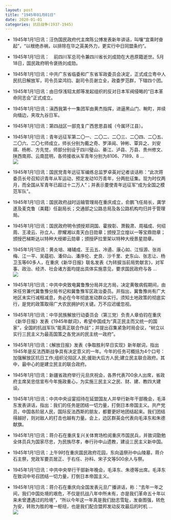 ```yaml
---
layout: post
title: "1945年01月01日"
date: 2020-01-01
categories: 抗日战争(1937-1945)
---
```


<meta name="referrer" content="no-referrer" />

- 1945年1月1日讯：汪伪国民政府代主席陈公博发表新年讲话，叫嚷“宜乘时奋起”，“以根绝赤祸，以排除在华之英美外力，更实行中日同盟条约”。 

- 1945年1月1日讯：　前四川军总司令兼四川省长刘成勋在大邑原籍逝世。5月18日，国民政府明令褒扬刘成勋。 

- 1945年1月1日讯：中共广东省临委和广东省军政委员会决定，正式成立粤中人民抗日解放军，司令员梁鸿钧、副司令员谢立全，政委罗范群，下辖四个团。 

- 1945年1月1日讯：由日俘浅轺太郎等发起组织的反对日本军阀侵略的“日本革命同志会”正式成立。 

- 1945年1月1日讯：滇西我第十一集团军由黄杰指挥，进逼黑山门、畹町，并续向缅边，夹攻九谷日军。 

- 1945年1月1日讯：第四战区一部克复广西思恩县城（今属环江县）。 

- 1945年1月1日讯：青年远征军第二〇一、二〇二、二〇三、二〇四、二〇五、二〇六、二〇七师成立，师长分别为戴之奇、罗泽闿、钟彬、覃异之、刘安祺、杨彬、方先觉，师部分别设于四川璧山、綦江、泸县、万县、贵州修文、陕西南郑、云南昆明，各师接收从军青年分别为8106、7189、8 ... <br/><img src="https://wx1.sinaimg.cn/large/aca367d8ly1gah6n9elaoj20c8090mx7.jpg" />

- 1945年1月1日讯：国民党青年远征军编练总监罗卓英对记者谈话称：“此次蒋委员长号召知识青年从军运动，预定发动10万青年，分两批征集。现为时仅两月，而全国从军青年已超过十二万人”；并表示要使青年远征军“成为全国之模范军队”。 

- 1945年1月1日讯：国民政府战时运输管理局在重庆成立，俞鹏飞任局长，龚学遂及麦克鲁（美籍）任副局长；交通部之公路总局及各公路机构均归并于管理局。 

- 1945年1月1日讯：国民政府明令颁授郑洞国、霍揆彰、萧毅肃、周福成、何绍周、王凌云、孙立人、廖耀湘以青天白日勋章；颁授卫立煌以一等宝鼎勋章；颁授巴梯斯达以特种大绶卿云勋章；颁授萨拉里架以特种大绶景星勋章。 

- 1945年1月1日讯：黄炎培、褚辅成、王云五、冷遹、康心如、江恒源、张肖梅、江一平、吴蕴初、潘仰山、潘序伦、史良、沙千里、史东山、张志让、杨卫玉等60多人，在重庆《新华日报》联名发表《为转捩当前局势献言》，对军事、政治、经济、社会诸方面均提出具体实施意见，要求国民政府与各 ... <br/><img src="https://wx4.sinaimg.cn/large/aca367d8ly1gagzqe93vfj20c8090wei.jpg" />

- 1945年1月1日讯：中共中央致电冀鲁豫分局并北方局，决定黄敬病假期间，由宋任穷兼代冀鲁豫分局书记和冀鲁豫军区政治委员。并指出，冀鲁豫尚有广大地区未实行减租减息，务必在今年彻底发动群众实行。须知土地政策的彻底实行，是党的政策取得广大农民拥护的关键。万不应迟缓忽视。 

- 1945年1月1日讯：中华民族解放行动委员会（第三党）负责人章伯钧在重庆《新华日报》发表《1945年献词》，希望中国成为“真正民主而又统一的国家”，全国的抗战军队“能真正联合作战”；并提出召集紧急时局会议，“树立以实行三民主义为最高国策之各党派的民主统一政府”。 

- 1945年1月1日讯：《解放日报》发表《争取胜利早日实现》新年献词，指出1945年是反法西斯战争具有决定意义的一年。今年的任务可概括为4个口号：加强解放区抗日工作;组织沦陷区人民;援助大后方人民;建立民主联合政府。其中，最中心的是建立民主的联合政府。 

- 1945年1月1日讯：新疆省政府举行元旦庆祝会，各界代表700余人出席，省政府主席吴忠信宣布今年施政重心，为实施三民主义之民、财、建、教四大建设。 

- 1945年1月1日讯：中共中央设宴招待在延盟国友人并举行新年干部晚会，毛泽东发表讲话，指出：我们的任务是团结一切力量，打倒日本帝国主义。共产党员，中国各阶层人民，国际反法西斯的朋友，都要更好地团结起来。我们团结得越好，则对敌人的打击也越有力量。会上，边区群英会代表向毛泽东和朱德献旗。 

- 1945年1月1日讯：蒋介石在重庆复兴关体育场检阅重庆市国民兵，并致词勖勉全体员兵为国家尽忠，为民族尽孝，奉行孙中山遗教，建设三民主义新中国。 

- 1945年1月1日讯：上午9时在重庆国民政府花园，东向遥祭孙中山陵墓，蒋介石主祭，党政军要员居正、于右任、孙科、宋子文等500余人与祭。 

- 1945年1月1日讯：中共中央举行干部新年晚会，毛泽东、朱德等出席。毛泽东在致词中号召团结一切力量，打倒日本帝国主义。 

- 1945年1月1日讯：蒋介石在重庆向全国发表元旦广播讲话，称：“去年一年之间，我们中国处境的艰危，不仅是抗战八年中所未有，亦是我们革命五十年以来未曾遭遇过的险境”，“所以今年这一年真是我们励志雪耻，发奋图强，转危为安，转败为胜的唯一枢纽，也是我们配合盟邦发动反攻最后的时机 ... <br/><img src="https://wx1.sinaimg.cn/large/aca367d8ly1gagoquwvgxj20c80ay3yl.jpg" />

